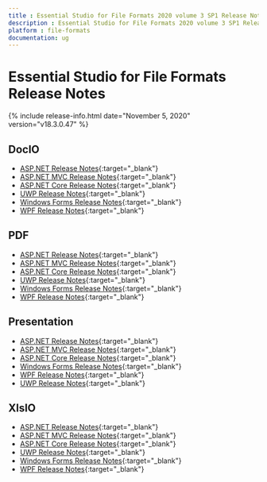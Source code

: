 ```yaml
---
title : Essential Studio for File Formats 2020 volume 3 SP1 Release Notes  
description : Essential Studio for File Formats 2020 volume 3 SP1 Release Notes  
platform : file-formats
documentation: ug
---
```


# Essential Studio for File Formats  Release Notes  

{% include release-info.html date="November 5, 2020" version="v18.3.0.47" %} 

## DocIO

* [ASP.NET Release Notes](/aspnet/release-notes/v18.3.0.47#docio){:target="_blank"}
* [ASP.NET MVC Release Notes](/aspnetmvc/release-notes/v18.3.0.47#docio){:target="_blank"}
* [ASP.NET Core Release Notes](/aspnet-core/release-notes/v18.3.0.47#docio){:target="_blank"}
* [UWP Release Notes](/uwp/release-notes/v18.3.0.47#docio){:target="_blank"}
* [Windows Forms Release Notes](/windowsforms/release-notes/v18.3.0.47#docio){:target="_blank"}
* [WPF Release Notes](/wpf/release-notes/v18.3.0.47#docio){:target="_blank"}


## PDF

* [ASP.NET Release Notes](/aspnet/release-notes/v18.3.0.47#pdf){:target="_blank"}
* [ASP.NET MVC Release Notes](/aspnetmvc/release-notes/v18.3.0.47#pdf){:target="_blank"}
* [ASP.NET Core Release Notes](/aspnet-core/release-notes/v18.3.0.47#pdf){:target="_blank"}
* [UWP Release Notes](/uwp/release-notes/v18.3.0.47#pdf){:target="_blank"}
* [Windows Forms Release Notes](/windowsforms/release-notes/v18.3.0.47#pdf){:target="_blank"}
* [WPF Release Notes](/wpf/release-notes/v18.3.0.47#pdf){:target="_blank"}


## Presentation

* [ASP.NET Release Notes](/aspnet/release-notes/v18.3.0.47#presentation){:target="_blank"}
* [ASP.NET MVC Release Notes](/aspnetmvc/release-notes/v18.3.0.47#presentation){:target="_blank"}
* [ASP.NET Core Release Notes](/aspnet-core/release-notes/v18.3.0.47#presentation){:target="_blank"}
* [Windows Forms Release Notes](/windowsforms/release-notes/v18.3.0.47#presentation){:target="_blank"}
* [WPF Release Notes](/wpf/release-notes/v18.3.0.47#presentation){:target="_blank"}
* [UWP Release Notes](/uwp/release-notes/v18.3.0.47#presentation){:target="_blank"}


## XlsIO

* [ASP.NET Release Notes](/aspnet/release-notes/v18.3.0.47#xlsio){:target="_blank"}
* [ASP.NET MVC Release Notes](/aspnetmvc/release-notes/v18.3.0.47#xlsio){:target="_blank"}
* [ASP.NET Core Release Notes](/aspnet-core/release-notes/v18.3.0.47#xlsio){:target="_blank"}
* [UWP Release Notes](/uwp/release-notes/v18.3.0.47#xlsio){:target="_blank"}
* [Windows Forms Release Notes](/windowsforms/release-notes/v18.3.0.47#xlsio){:target="_blank"}
* [WPF Release Notes](/wpf/release-notes/v18.3.0.47#xlsio){:target="_blank"}